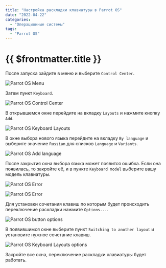 ```yaml
---
title: "Настройка раскладки клавиатуры в Parrot OS"
date: "2022-04-22"
categories: 
  - "Операционные системы"
tags: 
  - "Parrot OS"
---
```


# {{ $frontmatter.title }}

После запуска зайдите в меню и выберите `Control Center`.

![Parrot OS Menu](images/parrot_keyboard/parrot_keyboard_01.png)

Затем пункт `Keyboard`.

![Parrot OS Control Center](images/parrot_keyboard/parrot_keyboard_02.png)

В открывшемся окне перейдите на вкладку `Layouts` и нажмите кнопку `Add`.

![Parrot OS Keyboard Layouts](images/parrot_keyboard/parrot_keyboard_03.png)

В окне выбора нового языка перейдите на вкладку `By language` и выберите значение `Russian` для списков `Language` и `Variants`.

![Parrot OS Add language](images/parrot_keyboard/parrot_keyboard_04.png)

После закрытия окна выбора языка может появится ошибка. Если она появилась, то закройте её, и в пункте `Keyboard model` выберите вашу модель клавиатуры.

![Parrot OS Error](images/parrot_keyboard/parrot_keyboard_05.png)

![Parrot OS Error](images/parrot_keyboard/parrot_keyboard_12.png)

Для установки сочетания клавиш по которым будет происходить переключение раскладки нажмите `Options...`.

![Parrot OS button options](images/parrot_keyboard/parrot_keyboard_06.png)

В появившимся окне выберите пункт `Switching to another layout` и установите нужное сочетание клавиш.

![Parrot OS Keyboard Layouts options](images/parrot_keyboard/parrot_keyboard_07.png)

Закройте все окна, переключение раскладки клавиатуры будет работать.